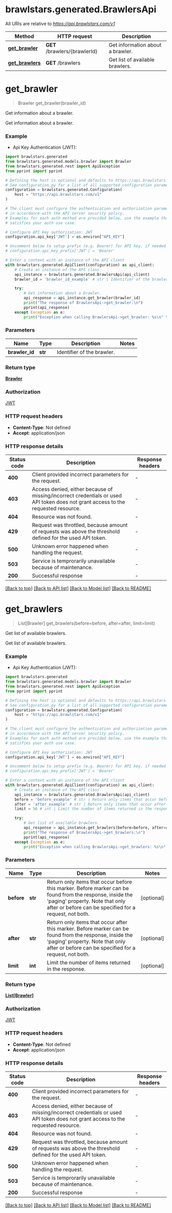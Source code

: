 # brawlstars.generated.BrawlersApi

All URIs are relative to *https://api.brawlstars.com/v1*

Method | HTTP request | Description
------------- | ------------- | -------------
[**get_brawler**](BrawlersApi.md#get_brawler) | **GET** /brawlers/{brawlerId} | Get information about a brawler.
[**get_brawlers**](BrawlersApi.md#get_brawlers) | **GET** /brawlers | Get list of available brawlers.


# **get_brawler**
> Brawler get_brawler(brawler_id)

Get information about a brawler.

Get information about a brawler.

### Example

* Api Key Authentication (JWT):

```python
import brawlstars.generated
from brawlstars.generated.models.brawler import Brawler
from brawlstars.generated.rest import ApiException
from pprint import pprint

# Defining the host is optional and defaults to https://api.brawlstars.com/v1
# See configuration.py for a list of all supported configuration parameters.
configuration = brawlstars.generated.Configuration(
    host = "https://api.brawlstars.com/v1"
)

# The client must configure the authentication and authorization parameters
# in accordance with the API server security policy.
# Examples for each auth method are provided below, use the example that
# satisfies your auth use case.

# Configure API key authorization: JWT
configuration.api_key['JWT'] = os.environ["API_KEY"]

# Uncomment below to setup prefix (e.g. Bearer) for API key, if needed
# configuration.api_key_prefix['JWT'] = 'Bearer'

# Enter a context with an instance of the API client
with brawlstars.generated.ApiClient(configuration) as api_client:
    # Create an instance of the API class
    api_instance = brawlstars.generated.BrawlersApi(api_client)
    brawler_id = 'brawler_id_example' # str | Identifier of the brawler.

    try:
        # Get information about a brawler.
        api_response = api_instance.get_brawler(brawler_id)
        print("The response of BrawlersApi->get_brawler:\n")
        pprint(api_response)
    except Exception as e:
        print("Exception when calling BrawlersApi->get_brawler: %s\n" % e)
```



### Parameters


Name | Type | Description  | Notes
------------- | ------------- | ------------- | -------------
 **brawler_id** | **str**| Identifier of the brawler. | 

### Return type

[**Brawler**](Brawler.md)

### Authorization

[JWT](../README.md#JWT)

### HTTP request headers

 - **Content-Type**: Not defined
 - **Accept**: application/json

### HTTP response details

| Status code | Description | Response headers |
|-------------|-------------|------------------|
**400** | Client provided incorrect parameters for the request. |  -  |
**403** | Access denied, either because of missing/incorrect credentials or used API token does not grant access to the requested resource.  |  -  |
**404** | Resource was not found. |  -  |
**429** | Request was throttled, because amount of requests was above the threshold defined for the used API token.  |  -  |
**500** | Unknown error happened when handling the request. |  -  |
**503** | Service is temprorarily unavailable because of maintenance. |  -  |
**200** | Successful response |  -  |

[[Back to top]](#) [[Back to API list]](../README.md#documentation-for-api-endpoints) [[Back to Model list]](../README.md#documentation-for-models) [[Back to README]](../README.md)

# **get_brawlers**
> List[Brawler] get_brawlers(before=before, after=after, limit=limit)

Get list of available brawlers.

Get list of available brawlers.

### Example

* Api Key Authentication (JWT):

```python
import brawlstars.generated
from brawlstars.generated.models.brawler import Brawler
from brawlstars.generated.rest import ApiException
from pprint import pprint

# Defining the host is optional and defaults to https://api.brawlstars.com/v1
# See configuration.py for a list of all supported configuration parameters.
configuration = brawlstars.generated.Configuration(
    host = "https://api.brawlstars.com/v1"
)

# The client must configure the authentication and authorization parameters
# in accordance with the API server security policy.
# Examples for each auth method are provided below, use the example that
# satisfies your auth use case.

# Configure API key authorization: JWT
configuration.api_key['JWT'] = os.environ["API_KEY"]

# Uncomment below to setup prefix (e.g. Bearer) for API key, if needed
# configuration.api_key_prefix['JWT'] = 'Bearer'

# Enter a context with an instance of the API client
with brawlstars.generated.ApiClient(configuration) as api_client:
    # Create an instance of the API class
    api_instance = brawlstars.generated.BrawlersApi(api_client)
    before = 'before_example' # str | Return only items that occur before this marker. Before marker can be found from the response, inside the 'paging' property. Note that only after or before can be specified for a request, not both.  (optional)
    after = 'after_example' # str | Return only items that occur after this marker. Before marker can be found from the response, inside the 'paging' property. Note that only after or before can be specified for a request, not both.  (optional)
    limit = 56 # int | Limit the number of items returned in the response. (optional)

    try:
        # Get list of available brawlers.
        api_response = api_instance.get_brawlers(before=before, after=after, limit=limit)
        print("The response of BrawlersApi->get_brawlers:\n")
        pprint(api_response)
    except Exception as e:
        print("Exception when calling BrawlersApi->get_brawlers: %s\n" % e)
```



### Parameters


Name | Type | Description  | Notes
------------- | ------------- | ------------- | -------------
 **before** | **str**| Return only items that occur before this marker. Before marker can be found from the response, inside the &#39;paging&#39; property. Note that only after or before can be specified for a request, not both.  | [optional] 
 **after** | **str**| Return only items that occur after this marker. Before marker can be found from the response, inside the &#39;paging&#39; property. Note that only after or before can be specified for a request, not both.  | [optional] 
 **limit** | **int**| Limit the number of items returned in the response. | [optional] 

### Return type

[**List[Brawler]**](Brawler.md)

### Authorization

[JWT](../README.md#JWT)

### HTTP request headers

 - **Content-Type**: Not defined
 - **Accept**: application/json

### HTTP response details

| Status code | Description | Response headers |
|-------------|-------------|------------------|
**400** | Client provided incorrect parameters for the request. |  -  |
**403** | Access denied, either because of missing/incorrect credentials or used API token does not grant access to the requested resource.  |  -  |
**404** | Resource was not found. |  -  |
**429** | Request was throttled, because amount of requests was above the threshold defined for the used API token.  |  -  |
**500** | Unknown error happened when handling the request. |  -  |
**503** | Service is temprorarily unavailable because of maintenance. |  -  |
**200** | Successful response |  -  |

[[Back to top]](#) [[Back to API list]](../README.md#documentation-for-api-endpoints) [[Back to Model list]](../README.md#documentation-for-models) [[Back to README]](../README.md)

